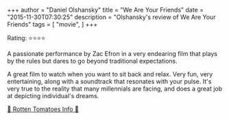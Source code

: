 +++
author = "Daniel Olshansky"
title = "We Are Your Friends"
date = "2015-11-30T07:30:25"
description = "Olshansky's review of We Are Your Friends"
tags = [
    "movie",
]
+++

Rating: ⭐⭐⭐⭐

A passionate performance by Zac Efron in a very endearing film that plays by the rules but dares to go beyond traditional expectations.

A great film to watch when you want to sit back and relax. Very fun, very entertaining, along with a soundtrack that resonates with your pulse. It's very true to the reality that many millennials are facing, and does a great job at depicting individual's dreams.

[🍅 Rotten Tomatoes Info 🍅](https://www.rottentomatoes.com//m/we_are_your_friends_2015)